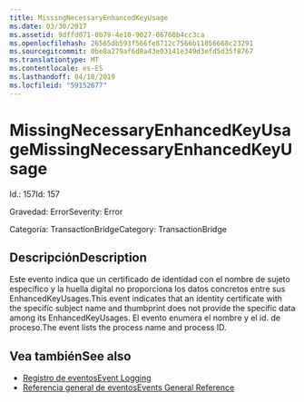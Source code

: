 ```yaml
---
title: MissingNecessaryEnhancedKeyUsage
ms.date: 03/30/2017
ms.assetid: 9dffd071-0b79-4e10-9027-06760b4cc3ca
ms.openlocfilehash: 26565db593f566fe8712c7566b11056668c23291
ms.sourcegitcommit: 0be8a279af6d8a43e03141e349d3efd5d35f8767
ms.translationtype: MT
ms.contentlocale: es-ES
ms.lasthandoff: 04/18/2019
ms.locfileid: "59152677"
---
```

# <a name="missingnecessaryenhancedkeyusage"></a><span data-ttu-id="ff6ad-102">MissingNecessaryEnhancedKeyUsage</span><span class="sxs-lookup"><span data-stu-id="ff6ad-102">MissingNecessaryEnhancedKeyUsage</span></span>
<span data-ttu-id="ff6ad-103">Id.: 157</span><span class="sxs-lookup"><span data-stu-id="ff6ad-103">Id: 157</span></span>  
  
 <span data-ttu-id="ff6ad-104">Gravedad: Error</span><span class="sxs-lookup"><span data-stu-id="ff6ad-104">Severity: Error</span></span>  
  
 <span data-ttu-id="ff6ad-105">Categoría: TransactionBridge</span><span class="sxs-lookup"><span data-stu-id="ff6ad-105">Category: TransactionBridge</span></span>  
  
## <a name="description"></a><span data-ttu-id="ff6ad-106">Descripción</span><span class="sxs-lookup"><span data-stu-id="ff6ad-106">Description</span></span>  
 <span data-ttu-id="ff6ad-107">Este evento indica que un certificado de identidad con el nombre de sujeto específico y la huella digital no proporciona los datos concretos entre sus EnhancedKeyUsages.</span><span class="sxs-lookup"><span data-stu-id="ff6ad-107">This event indicates that an identity certificate with the specific subject name and thumbprint does not provide the specific data among its EnhancedKeyUsages.</span></span> <span data-ttu-id="ff6ad-108">El evento enumera el nombre y el id. de proceso.</span><span class="sxs-lookup"><span data-stu-id="ff6ad-108">The event lists the process name and process ID.</span></span>  
  
## <a name="see-also"></a><span data-ttu-id="ff6ad-109">Vea también</span><span class="sxs-lookup"><span data-stu-id="ff6ad-109">See also</span></span>

- [<span data-ttu-id="ff6ad-110">Registro de eventos</span><span class="sxs-lookup"><span data-stu-id="ff6ad-110">Event Logging</span></span>](../../../../../docs/framework/wcf/diagnostics/event-logging/index.md)
- [<span data-ttu-id="ff6ad-111">Referencia general de eventos</span><span class="sxs-lookup"><span data-stu-id="ff6ad-111">Events General Reference</span></span>](../../../../../docs/framework/wcf/diagnostics/event-logging/events-general-reference.md)
